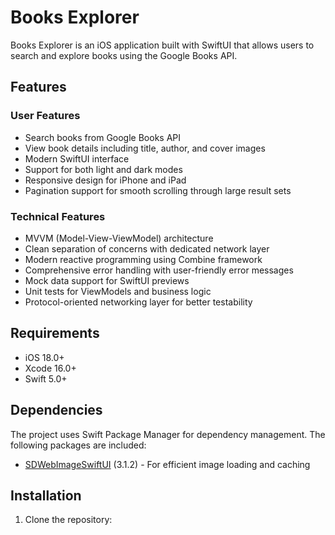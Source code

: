 # Books Explorer

Books Explorer is an iOS application built with SwiftUI that allows users to search and explore books using the Google Books API.

## Features

### User Features
- Search books from Google Books API
- View book details including title, author, and cover images
- Modern SwiftUI interface
- Support for both light and dark modes
- Responsive design for iPhone and iPad
- Pagination support for smooth scrolling through large result sets

### Technical Features
- MVVM (Model-View-ViewModel) architecture
- Clean separation of concerns with dedicated network layer
- Modern reactive programming using Combine framework
- Comprehensive error handling with user-friendly error messages
- Mock data support for SwiftUI previews
- Unit tests for ViewModels and business logic
- Protocol-oriented networking layer for better testability

## Requirements

- iOS 18.0+
- Xcode 16.0+
- Swift 5.0+

## Dependencies

The project uses Swift Package Manager for dependency management. The following packages are included:

- [SDWebImageSwiftUI](https://github.com/SDWebImage/SDWebImageSwiftUI) (3.1.2) - For efficient image loading and caching

## Installation

1. Clone the repository: 